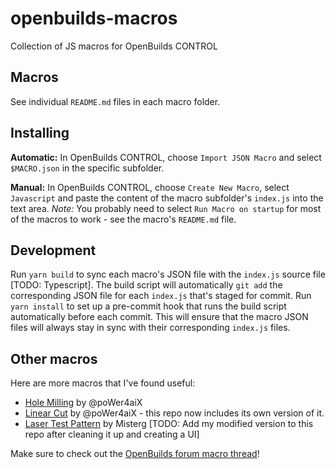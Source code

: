 # openbuilds-macros
Collection of JS macros for OpenBuilds CONTROL

## Macros

See individual `README.md` files in each macro folder.

## Installing

**Automatic:** In OpenBuilds CONTROL, choose `Import JSON Macro` and select `$MACRO.json` in the specific subfolder.

**Manual:** In OpenBuilds CONTROL, choose `Create New Macro`, select `Javascript` and paste the content of the macro subfolder's `index.js` into the text area. *Note:* You probably need to select `Run Macro on startup` for most of the macros to work - see the macro's `README.md` file.

## Development

Run `yarn build` to sync each macro's JSON file with the `index.js` source file [TODO: Typescript].
The build script will automatically `git add` the corresponding JSON file for each `index.js` that's staged for commit.
Run `yarn install` to set up a pre-commit hook that runs the build script automatically before each commit. This will ensure that the macro JSON files will always stay in sync with their corresponding `index.js` files.

## Other macros

Here are more macros that I've found useful:

- [Hole Milling](https://github.com/poWer4aiX/ob-hole-milling-macro) by @poWer4aiX
- [Linear Cut](https://github.com/poWer4aiX/ob-linear-cut-macro) by @poWer4aiX - this repo now includes its own version of it.
- [Laser Test Pattern](https://openbuilds.com/threads/getting-started-with-javascript-macros-in-control-library-of-macros-created-by-the-community.15880/#post-134467) by Misterg [TODO: Add my modified version to this repo after cleaning it up and creating a UI]

Make sure to check out the [OpenBuilds forum macro thread](https://openbuilds.com/threads/getting-started-with-javascript-macros-in-control-library-of-macros-created-by-the-community.15880/)!
